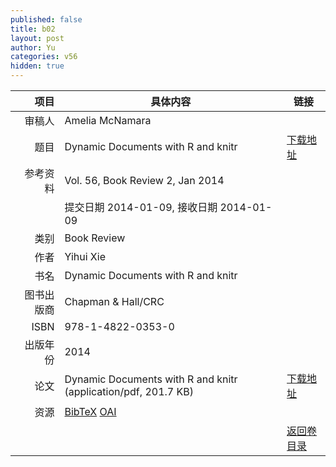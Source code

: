 ```yaml
---
published: false
title: b02
layout: post
author: Yu
categories: v56
hidden: true
---
```


| 项目 | 具体内容 | 链接 |
|---:|---|---|
| 审稿人 | Amelia McNamara| |
| 题目 |Dynamic Documents with R and knitr | [下载地址](http://www.jstatsoft.org/v56/b02/paper) |
| 参考资料 |Vol. 56, Book Review 2, Jan 2014 | |
| | 提交日期 2014-01-09, 接收日期 2014-01-09| | 
| 类别 | Book Review| |
| 作者 | Yihui Xie| |
| 书名| Dynamic Documents with R and knitr| |
| 图书出版商 | Chapman & Hall/CRC| |
| ISBN | 978-1-4822-0353-0| |
| 出版年份 | 2014| |
| 论文 | Dynamic Documents with R and knitr  (application/pdf, 201.7 KB)| [下载地址](http://www.jstatsoft.org/v56/b02/paper) |
| 资源 | [BibTeX](http://www.jstatsoft.org/v56/b02/bibtex) [OAI](http://www.jstatsoft.org/oai?verb=GetRecord&identifier=oai.jstatsoft/v56/b02&prefix=oai_dc)| |
| |  | [返回卷目录]({{site.baseurl}}/volume/v56.html) |